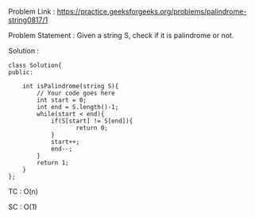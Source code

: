 Problem Link : https://practice.geeksforgeeks.org/problems/palindrome-string0817/1

Problem Statement : Given a string S, check if it is palindrome or not.

Solution : 

```
class Solution{
public:	

	int isPalindrome(string S){
	    // Your code goes here
	    int start = 0;
	    int end = S.length()-1;
	    while(start < end){
	        if(S[start] != S[end]){
	               return 0;
	        }
	        start++;
	        end--;
	    }
	    return 1;
	}
};

```

TC : O(n)

SC : O(1)